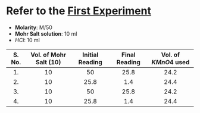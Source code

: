 # Refer to the [First Experiment](./concentration-of-KMnO4.md) 

- **Molarity**: M/50
- **Mohr Salt solution**: 10 ml 
- $HCl$: 10 ml 

| S. No. | Vol. of Mohr Salt (10) | Initial Reading | Final Reading | Vol. of $KMnO4$ used | 
|:-:|:-:|:-:|:-:|:-:|
| 1. | 10 | 50 | 25.8 | 24.2 | 
| 2. | 10 | 25.8 | 1.4 | 24.4 | 
| 3. | 10 | 50 | 25.8 | 24.2 | 
| 4. | 10 | 25.8 | 1.4 | 24.4 | 
